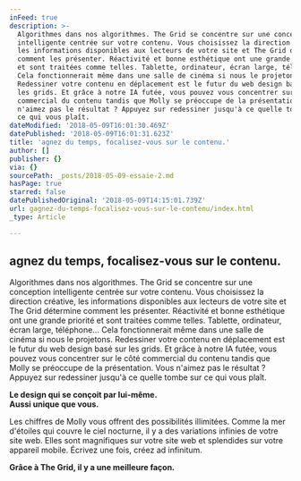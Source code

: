 ```yaml
---
inFeed: true
description: >-
  Algorithmes dans nos algorithmes. The Grid se concentre sur une conception
  intelligente centrée sur votre contenu. Vous choisissez la direction créative,
  les informations disponibles aux lecteurs de votre site et The Grid détermine
  comment les présenter. Réactivité et bonne esthétique ont une grande priorité
  et sont traitées comme telles. Tablette, ordinateur, écran large, téléphone…
  Cela fonctionnerait même dans une salle de cinéma si nous le projetons.
  Redessiner votre contenu en déplacement est le futur du web design basé sur
  les grids. Et grâce à notre IA futée, vous pouvez vous concentrer sur le côté
  commercial du contenu tandis que Molly se préoccupe de la présentation. Vous
  n'aimez pas le résultat ? Appuyez sur redessiner jusqu'à ce quelle tombe sur
  ce qui vous plaît.
dateModified: '2018-05-09T16:01:30.469Z'
datePublished: '2018-05-09T16:01:31.623Z'
title: 'agnez du temps, focalisez-vous sur le contenu.'
author: []
publisher: {}
via: {}
sourcePath: _posts/2018-05-09-essaie-2.md
hasPage: true
starred: false
datePublishedOriginal: '2018-05-09T14:15:01.739Z'
url: gagnez-du-temps-focalisez-vous-sur-le-contenu/index.html
_type: Article

---
```

## **agnez du temps, focalisez-vous sur le contenu.**

Algorithmes dans nos algorithmes. The Grid se concentre sur une conception intelligente centrée sur votre contenu. Vous choisissez la direction créative, les informations disponibles aux lecteurs de votre site et The Grid détermine comment les présenter. Réactivité et bonne esthétique ont une grande priorité et sont traitées comme telles. Tablette, ordinateur, écran large, téléphone... Cela fonctionnerait même dans une salle de cinéma si nous le projetons. Redessiner votre contenu en déplacement est le futur du web design basé sur les grids. Et grâce à notre IA futée, vous pouvez vous concentrer sur le côté commercial du contenu tandis que Molly se préoccupe de la présentation. Vous n'aimez pas le résultat ? Appuyez sur redessiner jusqu'à ce quelle tombe sur ce qui vous plaît.

**Le design qui se conçoit par lui-même.  
Aussi unique que vous.**

Les chiffres de Molly vous offrent des possibilités illimitées. Comme la mer d'étoiles qui couvre le ciel nocturne, il y a des variations infinies de votre site web. Elles sont magnifiques sur votre site web et splendides sur votre appareil mobile. Écrivez une fois, créez ad infinitum.

**Grâce à The Grid, il y a une meilleure façon.**